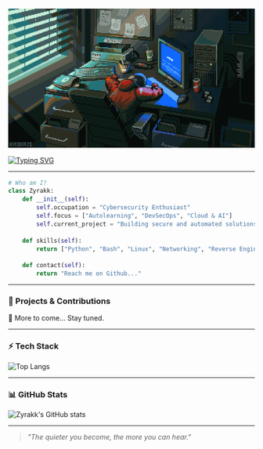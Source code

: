 ![Banner](https://github.com/Zyrakk/Zyrakk/blob/main/resources/gif.gif)

[![Typing SVG](https://readme-typing-svg.demolab.com?font=Fira+Code&pause=1000&color=00FF00&width=435&lines=%F0%9F%92%BB+What%E2%80%99s+up%3F+I%E2%80%99m+Zyrakk.;Cybersec+%7C+DevSecOps+%7C+Cloud+%26+AI)](https://git.io/typing-svg)

---

```py
# Who am I?
class Zyrakk:
    def __init__(self):
        self.occupation = "Cybersecurity Enthusiast"
        self.focus = ["Autolearning", "DevSecOps", "Cloud & AI"]
        self.current_project = "Building secure and automated solutions"
    
    def skills(self):
        return ["Python", "Bash", "Linux", "Networking", "Reverse Engineering", "Cloud Security"]
    
    def contact(self):
        return "Reach me on Github..."
```

---

### 🚀 Projects & Contributions
🔹 More to come... Stay tuned.  

---

### ⚡ Tech Stack
![Top Langs](https://github-readme-stats.vercel.app/api/top-langs/?username=TU_USUARIO&layout=compact&theme=dark)

---

### 📊 GitHub Stats
![Zyrakk's GitHub stats](https://github-readme-stats.vercel.app/api?username=Zyrakk&show_icons=true&theme=tokyonight)

---

> _"The quieter you become, the more you can hear."_

